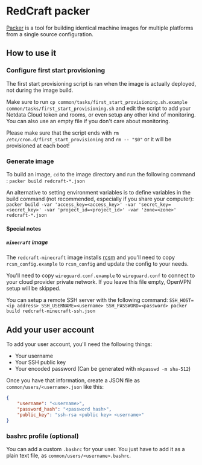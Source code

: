 # RedCraft packer

[Packer](https://packer.io) is a tool for building identical machine images for multiple platforms from a single source configuration.

## How to use it

### Configure first start provisioning

The first start provisioning script is ran when the image is actually deployed, not during the image build.

Make sure to run `cp common/tasks/first_start_provisioning.sh.example common/tasks/first_start_provisioning.sh` and edit the script to add your Netdata Cloud token and rooms, or even setup any other kind of monitoring. You can also use an empty file if you don't care about monitoring.

Please make sure that the script ends with `rm /etc/cron.d/first_start_provisioning` and `rm -- "$0"` or it will be provisioned at each boot!

### Generate image

To build an image, `cd` to the image directory and run the following command :
`packer build redcraft-*.json`

An alternative to setting environment variables is to define variables in the build command (not recommended, especially if you share your computer):
`packer build -var 'access_key=<access_key>' -var 'secret_key=<secret_key>' -var 'project_id=<project_id>' -var 'zone=<zone>' redcraft-*.json`

#### Special notes

##### `minecraft` image

The `redcraft-minecraft` image installs [rcsm](https://github.com/redcraft-org/redcraft_server_management) and you'll need to copy `rcsm_config.example` to `rcsm_config` and update the config to your needs.

You'll need to copy `wireguard.conf.example` to `wireguard.conf` to connect to your cloud provider private network. If you leave this file empty, OpenVPN setup will be skipped.

You can setup a remote SSH server with the following command: `SSH_HOST=<ip address> SSH_USERNAME=<username> SSH_PASSWORD=<password> packer build redcraft-minecraft-ssh.json`

## Add your user account

To add your user account, you'll need the following things:

- Your username
- Your SSH public key
- Your encoded password (Can be generated with `mkpasswd -m sha-512`)

Once you have that information, create a JSON file as `common/users/<username>.json` like this:

```json
{
    "username": "<username>",
    "password_hash": "<password hash>",
    "public_key": "ssh-rsa <public key> <username>"
}
```

### bashrc profile (optional)

You can add a custom `.bashrc` for your user. You just have to add it as a plain text file, as `common/users/<username>.bashrc`.
